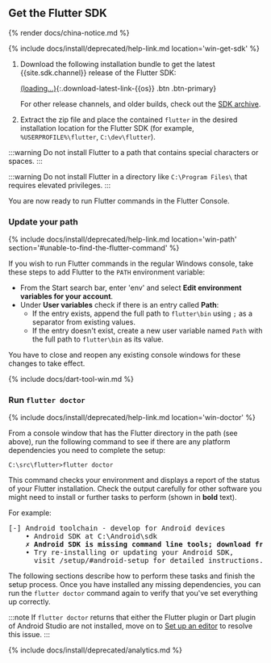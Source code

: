 ## Get the Flutter SDK

{% render docs/china-notice.md %}

{% include docs/install/deprecated/help-link.md location='win-get-sdk' %}

 1. Download the following installation bundle to get the latest
    {{site.sdk.channel}} release of the Flutter SDK:

    [(loading...)](#){:.download-latest-link-{{os}} .btn .btn-primary}

    For other release channels, and older builds,
    check out the [SDK archive][].
 1. Extract the zip file and place the contained `flutter`
    in the desired installation location for the Flutter SDK
    (for example, `%USERPROFILE%\flutter`, `C:\dev\flutter`).

:::warning
Do not install Flutter to a path that contains special
characters or spaces.
:::

:::warning
Do not install Flutter in a directory like
`C:\Program Files\` that requires elevated privileges.
:::

You are now ready to run Flutter commands in the Flutter Console.


### Update your path

{% include docs/install/deprecated/help-link.md location='win-path' section='#unable-to-find-the-flutter-command' %}

If you wish to run Flutter commands in the regular Windows console,
take these steps to add Flutter to the `PATH` environment variable:

* From the Start search bar, enter 'env'
  and select **Edit environment variables for your account**.
* Under **User variables** check if there is an entry called **Path**:
  * If the entry exists, append the full path to `flutter\bin` using
    `;` as a separator from existing values.
  * If the entry doesn't exist,
    create a new user variable named `Path` with
    the full path to `flutter\bin` as its value.

You have to close and reopen any existing console windows
for these changes to take effect.

{% include docs/dart-tool-win.md %}

### Run `flutter doctor`

{% include docs/install/deprecated/help-link.md location='win-doctor' %}

From a console window that has the Flutter directory in the
path (see above), run the following command to see if there
are any platform dependencies you need to complete the setup:

```batchfile
C:\src\flutter>flutter doctor
```

This command checks your environment and displays a report of the status
of your Flutter installation. Check the output carefully for other
software you might need to install or further tasks to perform
(shown in **bold** text).

For example:

<pre>
[-] Android toolchain - develop for Android devices
    • Android SDK at C:\Android\sdk
    <strong>✗ Android SDK is missing command line tools; download from https://goo.gl/XxQghQ</strong>
    • Try re-installing or updating your Android SDK,
      visit /setup/#android-setup for detailed instructions.
</pre>

The following sections describe how to perform these tasks and
finish the setup process. Once you have installed any missing
dependencies, you can run the `flutter doctor` command again to
verify that you've set everything up correctly.

:::note
If `flutter doctor` returns that either the Flutter plugin
or  Dart plugin of Android Studio are not installed, move
on to [Set up an editor][] to resolve this issue.
:::

{% include docs/install/deprecated/analytics.md %}

[SDK archive]: /release/archive
[Set up an editor]: /get-started/editor?tab=androidstudio
